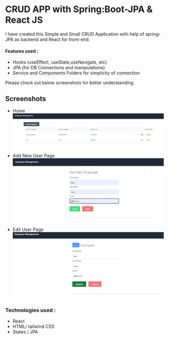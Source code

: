 
# CRUD APP with Spring:Boot-JPA  & React JS

I have created this Simple and Small CRUD Application with help of spring-JPA as backend and React for front-end.

#### Features used :
 - Hooks (useEffect, useState,useNavigate, etc)
 - JPA (for DB Connections and manipulations)
 - Service and Components Folders for simplicity of connection
 
Please check out below screenshots for better understanding.

## Screenshots

- Home
![Home](CRUD_Spring_React/img/home.png)
- Add New User Page
![Add New User Page](CRUD_Spring_React/img/addnew.png)
- Edit User Page
![Edit User Page](CRUD_Spring_React/img/edit.png)





### Technologies used :

 - React
 - HTML/ tailwind CSS
 - States / JPA
 
